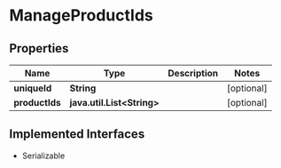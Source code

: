 

# ManageProductIds


## Properties

Name | Type | Description | Notes
------------ | ------------- | ------------- | -------------
**uniqueId** | **String** |  |  [optional]
**productIds** | **java.util.List&lt;String&gt;** |  |  [optional]


## Implemented Interfaces

* Serializable


